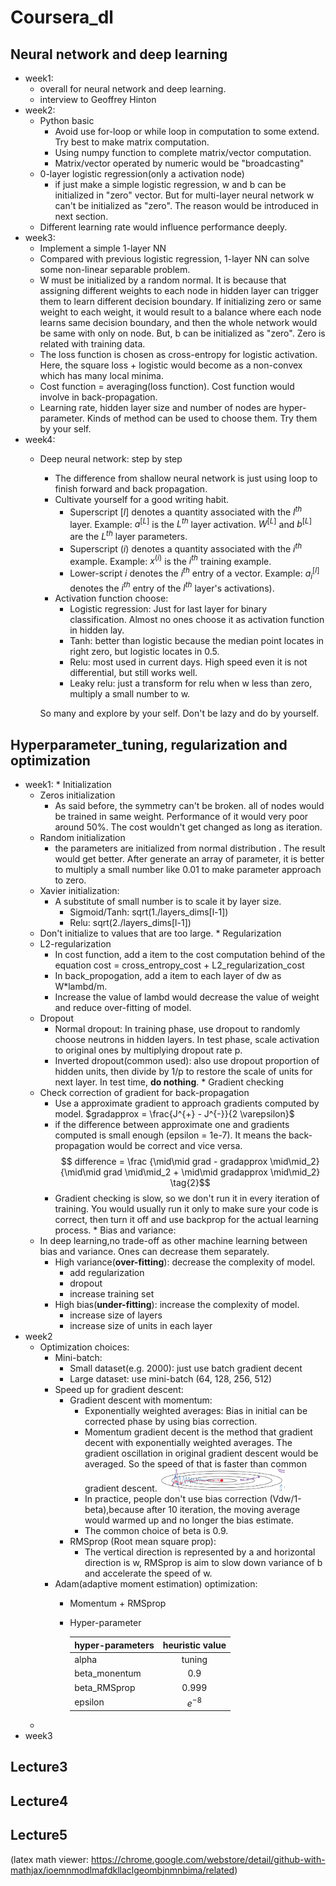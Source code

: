 # Coursera_dl 
## Neural network and deep learning
   * week1:
      * overall for neural network and deep learning.
      * interview to Geoffrey Hinton
   * week2:
      * Python basic
        * Avoid use for-loop or while loop in computation to some extend. Try best to make matrix computation.
        * Using numpy function to complete matrix/vector computation.
        * Matrix/vector operated by numeric would be "broadcasting"
      * 0-layer logistic regression(only a activation node) 
        * if just make a simple logistic regression, w and b can be initialized in "zero" vector. But for multi-layer neural network w can't be initialized as "zero". The reason would be introduced in next section.
       * Different learning rate would influence performance deeply.
   * week3: 
      * Implement a simple 1-layer NN
       * Compared with previous logistic regression, 1-layer NN can solve some non-linear separable problem.
       * W must be initialized by a random normal. It is because that assigning different weights to each node in hidden layer can trigger them to learn different decision boundary. If initializing zero or same weight to each weight, it would result to a balance where each node learns same decision boundary, and then the whole network would be same with only on node. 
            But, b can be initialized as "zero". Zero is related with training data.
        * The loss function is chosen as cross-entropy for logistic activation. Here, the square loss + logistic would become as a non-convex which has many local minima. 
        * Cost function = averaging(loss function). Cost function would involve in back-propagation. 
        * Learning rate, hidden layer size and number of nodes are hyper-parameter. Kinds of method can be used to choose them. Try them by your self.
   * week4:
      * Deep neural network: step by step
        * The difference from shallow neural network is just using loop to finish forward and back propagation.
        * Cultivate yourself for a good writing habit. 
            * Superscript $[l]$ denotes a quantity associated with the $l^{th}$ layer.
                Example: $a^{[L]}$ is the $L^{th}$ layer activation. $W^{[L]}$ and $b^{[L]}$ are the $L^{th}$ layer parameters.
            * Superscript $(i)$ denotes a quantity associated with the $i^{th}$ example.
                Example: $x^{(i)}$ is the $i^{th}$ training example.
            * Lower-script $i$ denotes the $i^{th}$ entry of a vector.
                Example: $a^{[l]}_i$ denotes the $i^{th}$ entry of the $l^{th}$ layer's activations).
        * Activation function choose:
            * Logistic regression: 
            	Just for last layer for binary classification. Almost no ones choose it as activation function in hidden lay.
            *  Tanh: 
            better than logistic because the median point locates in right zero, but logistic locates in 0.5. 
            * Relu: 
            most used in current days. High speed even it is not differential, but still works well. 
            * Leaky relu: 
            just a transform for relu when w less than zero, multiply a small number to w.              
 
 		So many and explore by your self. Don't be lazy and do by yourself.
## Hyperparameter_tuning, regularization and optimization
   * week1:
    * Initialization
      * Zeros initialization
        * As said before, the symmetry can't be broken. all of nodes would be trained in same weight. Performance of it would very poor around 50%. The cost wouldn't get changed as long as iteration.
      * Random initialization
        * the parameters are initialized from normal distribution . The result would get better. After generate an array of parameter, it is better to multiply a small number like 0.01 to make parameter approach to zero.
      * Xavier initialization:
        * A substitute of small number is to scale it by layer size. 
          * Sigmoid/Tanh: sqrt(1./layers_dims[l-1])
          * Relu: sqrt(2./layers_dims[l-1])
      * Don't initialize to values that are too large.
    * Regularization
      * L2-regularization
        * In cost function, add a item to the cost computation behind of the equation
            cost = cross_entropy_cost + L2_regularization_cost
        * In back_propogation, add a item to each layer of dw as W*lambd/m.
        * Increase the value of lambd would decrease the value of weight and reduce over-fitting of model.
      * Dropout
          * Normal dropout: In training phase, use dropout to randomly choose neutrons in hidden layers. In test phase, scale activation to original ones by multiplying dropout rate p.
          * Inverted dropout(common used): also use dropout proportion of hidden units, then divide by 1/p to restore the scale of units for next layer. In test time, **do nothing**.
    * Gradient checking
      * Check correction of gradient for back-propagation
        * Use a approximate gradient to approach gradients computed by model. 
          $gradapprox = \frac{J^{+} - J^{-}}{2  \varepsilon}$
        * if the difference between approximate one and gradients computed is small enough (epsilon = 1e-7). It means the back-propagation would be correct and vice versa.
          $$ difference = \frac {\mid\mid grad - gradapprox \mid\mid_2}{\mid\mid grad \mid\mid_2 + \mid\mid gradapprox \mid\mid_2} \tag{2}$$
        * Gradient checking is slow, so we don't run it in every iteration of training. You would usually run it only to make sure your code is correct, then turn it off and use backprop for the actual learning process.
    * Bias and variance:
      * In deep learning,no trade-off as other machine learning between bias and variance. Ones can decrease them separately. 
        * High variance(**over-fitting**): decrease the complexity of model.
          * add regularization
          * dropout
          * increase training set
        * High bias(**under-fitting**): increase the complexity of model.
          * increase size of layers 
          * increase size of units in each layer
   * week2
     - Optimization choices:
       + Mini-batch:
         * Small dataset(e.g. 2000): just use batch gradient decent
         * Large dataset: use mini-batch (64, 128, 256, 512)
       + Speed up for gradient descent:
         * Gradient descent with momentum:
           - Exponentially weighted averages: Bias in initial can be corrected  phase by using bias correction.
           - Momentum gradient decent is the method that gradient decent with exponentially weighted averages. The gradient oscillation in original gradient descent would be averaged. So the speed of that is faster than common gradient descent.
             <img src="./images/momentum.png" alt="Drawing" style="width: 200px;"/>
           - In practice, people don't use bias correction (Vdw/1-beta),because after 10 iteration, the moving average would warmed up and no longer the bias estimate.
           - The common choice of beta is 0.9.
         * RMSprop (Root mean square prop):
           - The vertical direction is represented by a and horizontal direction is w, RMSprop is aim to slow down variance of b and accelerate the speed of w.
       + Adam(adaptive moment estimation) optimization:
         * Momentum + RMSprop
         * Hyper-parameter

              |hyper-parameters |heuristic value| 
              | --------------  |:-------------:| 
              | alpha           | tuning        |
              | beta_monentum   | 0.9           | 
              | beta_RMSprop    | 0.999         |
              | epsilon         | $e^{-8}$      |
     - 
   * week3
## Lecture3
## Lecture4
## Lecture5
(latex math viewer: https://chrome.google.com/webstore/detail/github-with-mathjax/ioemnmodlmafdkllaclgeombjnmnbima/related)
